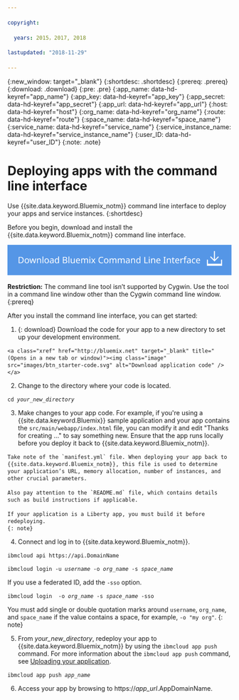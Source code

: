 ```yaml
---

copyright:

  years: 2015，2017, 2018

lastupdated: "2018-11-29"

---
```


{:new_window: target="_blank"}
{:shortdesc: .shortdesc}
{:prereq: .prereq}
{:download: .download}
{:pre: .pre}
{:app_name: data-hd-keyref="app_name"}
{:app_key: data-hd-keyref="app_key"}
{:app_secret: data-hd-keyref="app_secret"}
{:app_url: data-hd-keyref="app_url"}
{:host: data-hd-keyref="host"}
{:org_name: data-hd-keyref="org_name"}
{:route: data-hd-keyref="route"}
{:space_name: data-hd-keyref="space_name"}
{:service_name: data-hd-keyref="service_name"}
{:service_instance_name: data-hd-keyref="service_instance_name"}
{:user_ID: data-hd-keyref="user_ID"}
{:note: .note}

# Deploying apps with the command line interface

Use {{site.data.keyword.Bluemix_notm}} command line interface to deploy your apps and service instances.
{:shortdesc}

Before you begin, download and install the {{site.data.keyword.Bluemix_notm}} command line interface.

<p>
<a class="xref" href="https://clis.ng.bluemix.net" target="_blank" title="(Opens in a new tab or window)"><img class="image" src="images/btn_bx_commandline.svg" alt="Download IBM Cloud command line interface" /> </a>
</p>

**Restriction:** The command line tool isn’t supported by Cygwin. Use the tool in a command line window other than the Cygwin command line window.
{:prereq}

After you install the command line interface, you can get started:

  1. {: download} Download the code for your app to a new directory to set up your development environment.

    <a class="xref" href="http://bluemix.net" target="_blank" title="(Opens in a new tab or window)"><img class="image" src="images/btn_starter-code.svg" alt="Download application code" /> </a>

  2. Change to the directory where your code is located.

  <pre class="pre"><code class="hljs">cd <var class="keyword varname">your_new_directory</var></code></pre>

  3.  Make changes to your app code. For example, if you're using a {{site.data.keyword.Bluemix}} sample application and your app contains the `src/main/webapp/index.html` file, you can modify it and edit "Thanks for creating ..." to say something new. Ensure that the app runs locally before you deploy it back to {{site.data.keyword.Bluemix_notm}}.

    Take note of the `manifest.yml` file. When deploying your app back to {{site.data.keyword.Bluemix_notm}}, this file is used to determine your application’s URL, memory allocation, number of instances, and other crucial parameters.

    Also pay attention to the `README.md` file, which contains details such as build instructions if applicable.

    If your application is a Liberty app, you must build it before redeploying.
    {: note}

  4. Connect and log in to {{site.data.keyword.Bluemix_notm}}.

  <pre class="pre"><code class="hljs">ibmcloud api https://api.<span class="keyword" data-hd-keyref="DomainName">DomainName</span></code></pre>

  <pre class="pre"><code class="hljs">ibmcloud login -u <var class="keyword varname" data-hd-keyref="user_ID">username</var> -o <var class="keyword varname" data-hd-keyref="org_name">org_name</var> -s <var class="keyword varname" data-hd-keyref="space_name">space_name</var></code></pre>

  If you use a federated ID, add the `-sso` option.

  <pre class="pre"><code class="hljs">ibmcloud login  -o <var class="keyword varname" data-hd-keyref="org_name">org_name</var> -s <var class="keyword varname" data-hd-keyref="space_name">space_name</var> -sso</code></pre>

  You must add single or double quotation marks around `username`, `org_name`, and  `space_name` if the value contains a space, for example, `-o "my org"`.
  {: note}

  5. From <var class="keyword varname">your_new_directory</var>, redeploy your app to {{site.data.keyword.Bluemix_notm}} by using the `ibmcloud app push` command. For more information about the `ibmcloud app push` command, see [Uploading your application](/docs/starters/upload_app.html).

  <pre class="pre"><code class="hljs">ibmcloud app push <var class="keyword varname" data-hd-keyref="app_name">app_name</var></code></pre>

  6. Access your app by browsing to https://<var class="keyword varname" data-hd-keyref="app_url">app_url</var>.<span class="keyword" data-hd-keyref="APPDomain">AppDomainName</span>.
